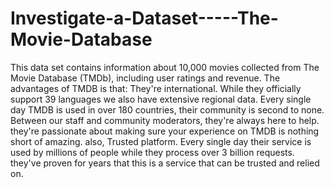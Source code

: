 # Investigate-a-Dataset-----The-Movie-Database
This data set contains information about 10,000 movies collected from The Movie Database (TMDb), including user ratings and  revenue. The advantages of TMDB is that:  They're international. While they officially support 39 languages we also have extensive regional data. Every single day TMDB  is used in over 180 countries, their community is second to none. Between our staff and community moderators, they're always  here to help. they're passionate about making sure your experience on TMDB is nothing short of amazing. also, Trusted platform.  Every single day their service is used by millions of people while they process over 3 billion requests. they've proven for  years that this is a service that can be trusted and relied on.
